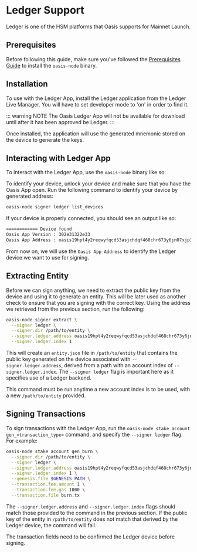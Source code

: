 # Ledger Support

Ledger is one of the HSM platforms that Oasis supports for Mainnet Launch.

## Prerequisites

Before following this guide, make sure you've followed the [Prerequisites
Guide](./prerequisites.md) to install the `oasis-node` binary.

## Installation

To use with the Ledger App, install the Ledger application from
the Ledger Live Manager. You will have to set developer mode to 'on' in order
to find it.

::: warning NOTE
The Oasis Ledger App will not be available for download until after it has been
approved be Ledger.
:::

Once installed, the application will use the generated mnemonic stored on the
device to generate the keys.

## Interacting with Ledger App

To interact with the Ledger App, use the `oasis-node` binary like so:

To identify your device, unlock your device and make sure that you have the
Oasis App open. Run the following command to identify your device by generated
address:

```bash
oasis-node signer ledger list_devices
```

If your device is properly connected, you should see an output like so:

```bash
============ Device found
Oasis App Version : 302e31322e33
Oasis App Address : oasis19hpt4y2reqwyfqcd53asjchdqf468chr673y6jn07xjp36w32jlscf0me
```

From now on, we will use the `Oasis App Address` to identify the Ledger device
we want to use for signing.

## Extracting Entity

Before we can sign anything, we need to extract the public key from the device
and using it to generate an entity. This will be later used as another check to
ensure that you are signing with the correct key. Using the address we retrieved
from the previous section, run the following:

```bash
oasis-node signer extract \
  --signer ledger \
  --signer.dir /path/to/entity \
  --signer.ledger.address oasis19hpt4y2reqwyfqcd53asjchdqf468chr673y6jn07xjp36w32jlscf0me \
  --signer.ledger.index 1
```

This will create an `entity.json` file in `/path/to/entity` that contains the
public key generated on the device associated with `--signer.ledger.address`,
derived from a path with an account index of `--signer.ledger.index`. The
`--signer ledger` flag is important here as it specifies use of a Ledger
backend.

This command must be run anytime a new account index is to be used, with a
new `/path/to/entity` provided.

## Signing Transactions

To sign transactions with the Ledger App, run the `oasis-node stake account
gen_<transaction_type>` command, and specify the `--signer ledger` flag.
For example:

```bash
oasis-node stake account gen_burn \
  --signer.dir /path/to/entity \
  --signer ledger \
  --signer.ledger.address oasis19hpt4y2reqwyfqcd53asjchdqf468chr673y6jn07xjp36w32jlscf0me \
  --signer.ledger.index 1 \
  --genesis.file $GENESIS_PATH \
  --transaction.fee.amount 1 \
  --transaction.fee.gas 1000 \
  --transaction.file burn.tx
```

The `--signer.ledger.address` and `--signer.ledger.index` flags should match
those provided to the command in the previous section. If the public key of
the entity in `/path/to/entity` does not match that derived by the Ledger
device, the command will fail.

The transaction fields need to be confirmed the Ledger device before signing.
